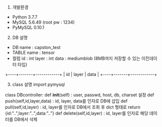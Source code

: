 1.	개발환경
-	Python 3.7.7
-	MySQL 5.6.49  (root pw : 1234)
-	PyMySQL 0.10.1

2. DB 설명
- DB name : capston_test
- TABLE name : tensor
- 컬럼
id : int
layer : int
data : mediumblob (8MB까지 저장할 수 있는 이진데이터 타입)

+----+-------+------------+
| id | layer | data       |
+----+-------+------------+


3. class 설명
import pymysql

class DBcontroller:
    def __init__(self) : user, passwd, host, db, charset 설정
    def push(self,id,layer,data) : id, layer, data를 인자로 DB에 삽입
    def pull(self,id,layer) : id, layer를 인자로 DB에서 조회 후 dict 형태로 return {id:"..",layer:"..",data:".."}
    def delete(self,id,layer) : id, layer를 인자로 해당 데이터를 DB에서 삭제

